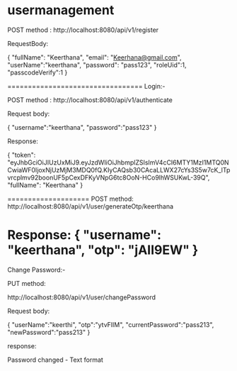 # usermanagement

POST method : http://localhost:8080/api/v1/register

RequestBody:

{
    "fullName": "Keerthana",
    "email": "Keerhana@gmail.com",
    "userName":"keerthana",
    "password": "pass123",
    "roleUid":1,
    "passcodeVerify":1
}

=================================
Login:-

POST method : http://localhost:8080/api/v1/authenticate

Request body:

{
    "username":"keerthana",
    "password":"pass123"
}


Response:

{
    "token": "eyJhbGciOiJIUzUxMiJ9.eyJzdWIiOiJhbmplZSIsImV4cCI6MTY1MzI1MTQ0NCwiaWF0IjoxNjUzMjM3MDQ0fQ.KIyCAQsb30CAcaLLWX27cYs3S5w7cK_lTpvrcplmv92boonUF5pCexDFKyVNpG6tc8OoN-HCo9lhWSUKwL-39Q",
    "fullName": "Keerthana"
}

====================
POST method:
http://localhost:8080/api/v1/user/generateOtp/keerthana

Response:
{
    "username": "keerthana",
    "otp": "jAII9EW"
}
=======================

Change Password:-

PUT method:

http://localhost:8080/api/v1/user/changePassword

Request body:

{
    "userName":"keerthi",
    "otp":"ytvFlIM",
    "currentPassword":"pass213",
    "newPassword":"pass213"
}

response:

Password changed - Text format
